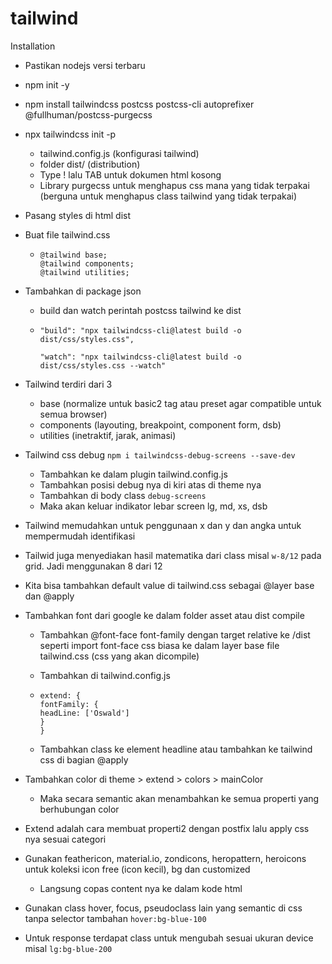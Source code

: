 # tailwind



Installation

- Pastikan nodejs versi terbaru
- npm init -y
- npm install tailwindcss postcss postcss-cli autoprefixer @fullhuman/postcss-purgecss
- npx tailwindcss init -p
  - tailwind.config.js (konfigurasi tailwind)
  - folder dist/ (distribution)
  - Type ! lalu TAB untuk dokumen html kosong
  - Library purgecss untuk menghapus css mana yang tidak terpakai (berguna untuk menghapus class tailwind yang tidak terpakai)

- Pasang styles di html dist

- Buat file tailwind.css

  - ```
    @tailwind base;
    @tailwind components;
    @tailwind utilities;
    ```

- Tambahkan di package json

  - build dan watch perintah postcss tailwind ke dist

  - ```
    "build": "npx tailwindcss-cli@latest build -o dist/css/styles.css",
    
    "watch": "npx tailwindcss-cli@latest build -o dist/css/styles.css --watch"
    ```

- Tailwind terdiri dari 3

  - base (normalize untuk basic2 tag atau preset agar compatible untuk semua browser)
  - components (layouting, breakpoint, component form, dsb)
  - utilities (inetraktif, jarak, animasi)

- Tailwind css debug `npm i tailwindcss-debug-screens --save-dev`

  - Tambahkan ke dalam plugin tailwind.config.js
  - Tambahkan posisi debug nya di kiri atas di theme nya
  - Tambahkan di body class `debug-screens`
  - Maka akan keluar indikator lebar screen lg, md, xs, dsb

- Tailwind memudahkan untuk penggunaan x dan y dan angka untuk mempermudah identifikasi

- Tailwid juga menyediakan hasil matematika dari class misal `w-8/12` pada grid. Jadi menggunakan 8 dari 12

- Kita bisa tambahkan default value di tailwind.css sebagai @layer base dan @apply

- Tambahkan font dari google ke dalam folder asset atau dist compile

  - Tambahkan @font-face font-family dengan target relative ke /dist seperti import font-face css biasa ke dalam layer base file tailwind.css (css yang akan dicompile)

  - Tambahkan di tailwind.config.js 

  - ```
    extend: {
    fontFamily: {
    headLine: ['Oswald']
    }
    }
    ```

  - Tambahkan class ke element headline atau tambahkan ke tailwind css di bagian @apply

- Tambahkan color di theme > extend > colors > mainColor

  - Maka secara semantic akan menambahkan ke semua properti yang berhubungan color

- Extend adalah cara membuat properti2 dengan postfix lalu apply css nya sesuai categori

- Gunakan feathericon, material.io, zondicons, heropattern, heroicons untuk koleksi icon free (icon kecil), bg dan customized

  - Langsung copas content nya ke dalam kode html

- Gunakan class hover, focus, pseudoclass lain yang semantic di css tanpa selector tambahan `hover:bg-blue-100`

- Untuk response terdapat class untuk mengubah sesuai ukuran device misal `lg:bg-blue-200`